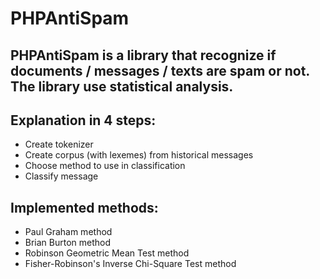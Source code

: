# PHPAntiSpam

## PHPAntiSpam is a library that recognize if documents / messages / texts are spam or not. The library use statistical analysis.

## Explanation in 4 steps:
* Create tokenizer
* Create corpus (with lexemes) from historical messages
* Choose method to use in classification
* Classify message

## Implemented methods:
* Paul Graham method
* Brian Burton method
* Robinson Geometric Mean Test method
* Fisher-Robinson's Inverse Chi-Square Test method